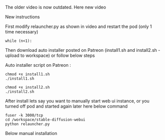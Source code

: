 The older video is now outdated. Here new video

New instructions

First modify relauncher.py as shown in video and restart the pod (only 1 time necessary)

```
while (n<1):
```

Then download auto installer posted on Patreon (install1.sh and install2.sh - upload to workspace) or follow below steps

Auto installer script on Patreon :

```
chmod +x install1.sh
./install1.sh
```

```
chmod +x install2.sh
./install2.sh
```

After install lets say you want to manually start web ui instance, or you turned off pod and started again later here below command
```
fuser -k 3000/tcp
cd /workspace/stable-diffusion-webui
python relauncher.py
```

Below manual installation

